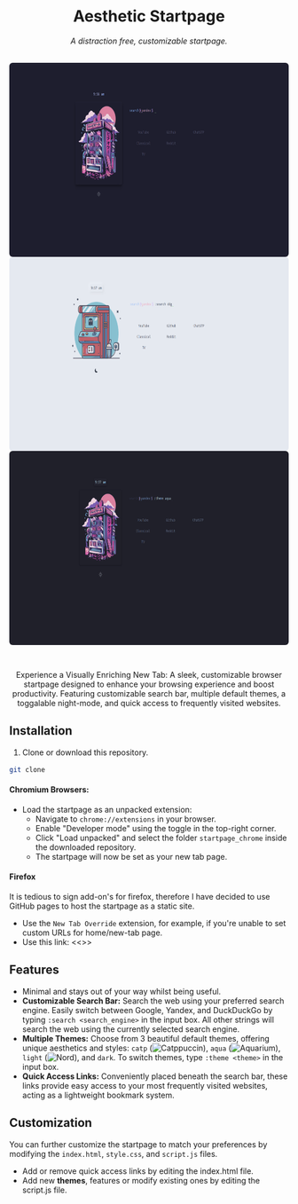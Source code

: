 <div align="center">
  <h1> Aesthetic Startpage </h1>
  <i> A distraction free, customizable startpage. </i>
</div>

<br>

<div align="center" style="border-radius:6px;">
  <p>
    <img src="startpage_chrome/ico/ss_1.png" align="center" height="350px" style="border-radius:6px;"/>
    <img src="startpage_chrome/ico/ss_2.png" align="center" height="350px" style="border-radius:6px;"/>
    <img src="startpage_chrome/ico/ss_3.png" align="center" height="350px" style="border-radius:6px;"/>
  </p>
</div>
<br>

<p align="center">
Experience a Visually Enriching New Tab: A sleek, customizable browser startpage designed to enhance your browsing experience and boost productivity. Featuring customizable search bar, multiple default themes, a toggalable night-mode, and quick access to frequently visited websites.
</p>

## Installation

1. Clone or download this repository.

```bash
git clone
```

#### Chromium Browsers:

- Load the startpage as an unpacked extension:
  - Navigate to `chrome://extensions` in your browser.
  - Enable "Developer mode" using the toggle in the top-right corner.
  - Click "Load unpacked" and select the folder `startpage_chrome` inside the downloaded repository.
  - The startpage will now be set as your new tab page.

#### Firefox
It is tedious to sign add-on's for firefox, therefore I have decided to use GitHub pages to host the startpage as a static site.

- Use the `New Tab Override` extension, for example, if you're unable to set custom URLs for home/new-tab page.
- Use this link: <<>>

## Features
- Minimal and stays out of your way whilst being useful.
- **Customizable Search Bar:** Search the web using your preferred search engine. Easily switch between Google, Yandex, and DuckDuckGo by typing `:search <search_engine>` in the input box. All other strings will search the web using the currently selected search engine.
- **Multiple Themes:** Choose from 3 beautiful default themes, offering unique aesthetics and styles: `catp` (![Catppuccin](https://github.com/catppuccin/catppuccin)), `aqua` (![Aquarium](https://github.com/FrenzyExists/aquarium-vim)), `light` (![Nord](https://www.nordtheme.com/)), and `dark`. To switch themes, type `:theme <theme>` in the input box.
- **Quick Access Links:** Conveniently placed beneath the search bar, these links provide easy access to your most frequently visited websites, acting as a lightweight bookmark system.

## Customization

You can further customize the startpage to match your preferences by modifying the `index.html`, `style.css`, and `script.js` files.
- Add or remove quick access links by editing the index.html file.
- Add new **themes**, features or modify existing ones by editing the script.js file.

